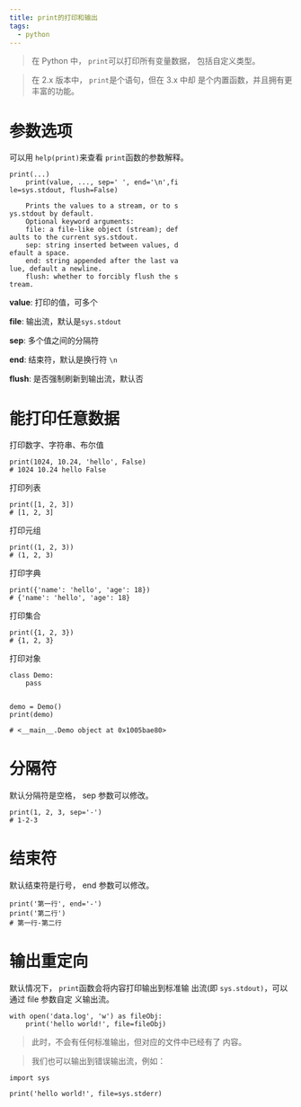 ```yaml
---
title: print的打印和输出
tags:
  - python
---
```


> 在 Python 中， `print`可以打印所有变量数据，
包括自定义类型。

> 在 2.x 版本中， `print`是个语句，但在 3.x 中却
是个内置函数，并且拥有更丰富的功能。
<!-- more -->
# **参数选项**

可以用 `help(print)`来查看 `print`函数的参数解释。
```
print(...) 
    print(value, ..., sep=' ', end='\n',fi
le=sys.stdout, flush=False)
 
    Prints the values to a stream, or to s
ys.stdout by default. 
    Optional keyword arguments: 
    file: a file-like object (stream); def
aults to the current sys.stdout. 
    sep: string inserted between values, d
efault a space. 
    end: string appended after the last va
lue, default a newline. 
    flush: whether to forcibly flush the s
tream.
```
**value**: 打印的值，可多个

**file**: 输出流，默认是`sys.stdout`

**sep**: 多个值之间的分隔符

**end**: 结束符，默认是换行符 `\n`

**flush**: 是否强制刷新到输出流，默认否

# **能打印任意数据**

打印数字、字符串、布尔值
```
print(1024, 10.24, 'hello', False) 
# 1024 10.24 hello False
```
打印列表
```
print([1, 2, 3]) 
# [1, 2, 3]
```
打印元组
```
print((1, 2, 3)) 
# (1, 2, 3)
```
打印字典
```
print({'name': 'hello', 'age': 18}) 
# {'name': 'hello', 'age': 18}
```
打印集合
```
print({1, 2, 3}) 
# {1, 2, 3}
```
打印对象
```
class Demo: 
    pass

 
demo = Demo() 
print(demo)

# <__main__.Demo object at 0x1005bae80>
```
# **分隔符**

默认分隔符是空格， sep 参数可以修改。
```
print(1, 2, 3, sep='-') 
# 1-2-3
```
# **结束符**

默认结束符是行号， end 参数可以修改。
```
print('第一行', end='-')
print('第二行') 
# 第一行-第二行
```
# **输出重定向**

默认情况下， `print`函数会将内容打印输出到标准输
出流(即 `sys.stdout)`，可以通过 file 参数自定
义输出流。
```
with open('data.log', 'w') as fileObj: 
    print('hello world!', file=fileObj)
```
> 此时，不会有任何标准输出，但对应的文件中已经有了
内容。

> 我们也可以输出到错误输出流，例如：

```
import sys
 
print('hello world!', file=sys.stderr)
```